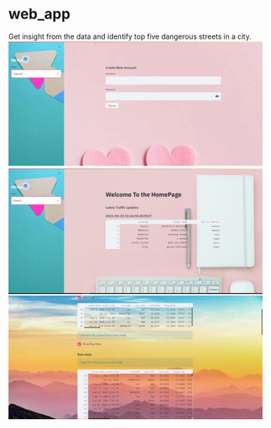 # web_app

Get insight from the data and identify top five dangerous streets in a city.
![](1.jpg)
![](2.jpg)
![](3.jpg)
